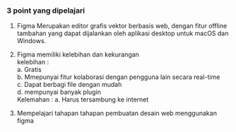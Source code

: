 ### 3 point yang dipelajari

1. Figma Merupakan editor grafis vektor berbasis web, dengan fitur offline tambahan yang dapat dijalankan oleh aplikasi desktop untuk macOS dan Windows.  

2. Figma memiliki kelebihan dan kekurangan  
kelebihan :  
a. Gratis  
b. Mmepunyai fitur kolaborasi dengan pengguna lain secara real-time  
c. Dapat berbagi file dengan mudah   
d. mempunyai banyak plugin  
Kelemahan : 
a. Harus tersambung ke internet  

3. Mempelajari tahapan tahapan pembuatan desain web menggunakan figma